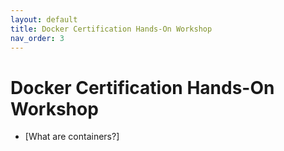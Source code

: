 ```yaml
---
layout: default
title: Docker Certification Hands-On Workshop 
nav_order: 3
---
```


# Docker Certification Hands-On Workshop

 - [What are containers?]
